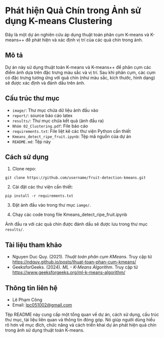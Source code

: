 # Phát hiện Quả Chín trong Ảnh sử dụng K-means Clustering

Đây là một dự án nghiên cứu áp dụng thuật toán phân cụm K-means và K-means++ để phát hiện và xác định vị trí của các quả chín trong ảnh. 

## Mô tả

Dự án này sử dụng thuật toán K-means và K-means++ để phân cụm các điểm ảnh dựa trên đặc trưng màu sắc và vị trí. Sau khi phân cụm, các cụm có đặc trưng tương ứng với quả chín (như màu sắc, kích thước, hình dạng) sẽ được xác định và đánh dấu trên ảnh.

## Cấu trúc thư mục

- `image/`: Thư mục chứa dữ liệu ảnh đầu vào
- `report/`: source báo cáo latex 
- `results/`: Thư mục chứa kết quả (ảnh đầu ra)
- `Nhóm 02_Clustering.pdf`: File báo cáo
- `requirements.txt`: File liệt kê các thư viện Python cần thiết
- `Kmeans_detect_ripe_fruit.ipynb`: Tệp mã nguồn của dự án
- `README.md`: Tệp này

## Cách sử dụng

1. Clone repo:

```
git clone https://github.com/username/fruit-detection-kmeans.git
```

2. Cài đặt các thư viện cần thiết:

```
pip install -r requirements.txt
```

3. Đặt ảnh đầu vào trong thư mục `iamge/`.

4. Chạy các code trong file Kmeans_detect_ripe_fruit.ipynb

Ảnh đầu ra với các quả chín được đánh dấu sẽ được lưu trong thư mục `results/`.

## Tài liệu tham khảo

- Nguyen Duc Quy. (2021). *Thuật toán phân cụm KMeans*. Truy cập từ https://ndquy.github.io/posts/thuat-toan-phan-cum-kmeans/
- GeeksforGeeks. (2024). *ML - K-Means Algorithm*. Truy cập từ https://www.geeksforgeeks.org/ml-k-means-algorithm/



## Thông tin liên hệ
- Lê Phạm Công
- Email: lpc051002@gmail.com



Tệp README này cung cấp một tổng quan về dự án, cách sử dụng, cấu trúc thư mục, tài liệu liên quan và thông tin đóng góp. Nó giúp người dùng hiểu rõ hơn về mục đích, chức năng và cách triển khai dự án phát hiện quả chín trong ảnh sử dụng thuật toán K-means.